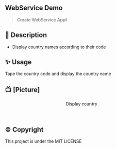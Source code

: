 ## WebService Demo

> Create WebService Appli

## 📃 Description

* Display country names according to their code

## ✨️ Usage
Tape the country code and display the country name

## 📺 [Picture]

<p align="center">
Display country
<br>
<!-- <img  src="https://github.com/flormich/menu-demo/blob/master/Capture.JPG"> -->
<br>
<br>

</p>





## ©️ Copyright
This project is under the MIT LICENSE
